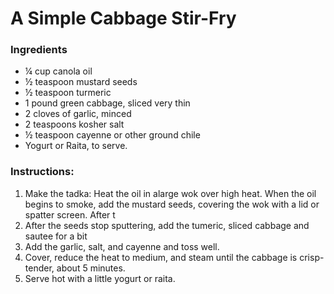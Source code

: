 # A Simple Cabbage Stir-Fry

### Ingredients
* &frac14; cup canola oil
* &frac12; teaspoon mustard seeds
* &frac12; teaspoon turmeric
* 1 pound green cabbage, sliced very thin
* 2 cloves of garlic, minced
* 2 teaspoons kosher salt
* &frac12; teaspoon cayenne or other ground chile
* Yogurt or Raita, to serve.

### Instructions:

1. Make the tadka: Heat the oil in alarge wok over high heat.  When the oil begins to smoke, add the mustard seeds, covering the wok with a lid or spatter screen.  After t
2. After the seeds stop sputtering, add the tumeric, sliced cabbage and sautee for a bit
3. Add the garlic, salt, and cayenne and toss well.
4. Cover, reduce the heat to medium, and steam until the cabbage is crisp-tender, about 5 minutes.  
5. Serve hot with a little yogurt or raita. 
